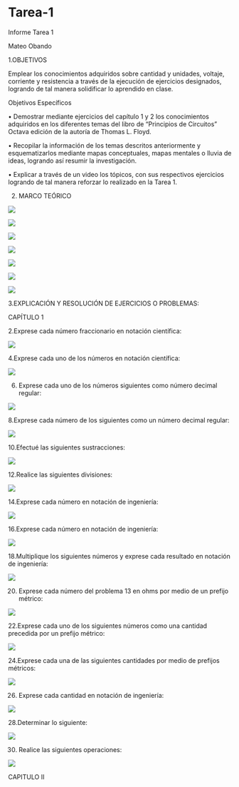 # Tarea-1

Informe Tarea 1 

Mateo Obando 

1.OBJETIVOS 

Emplear los conocimientos adquiridos sobre cantidad y unidades, voltaje, corriente y resistencia a través de la ejecución de ejercicios designados, logrando de tal manera solidificar lo aprendido en clase.

Objetivos Específicos

•	Demostrar mediante ejercicios del capítulo 1 y 2 los conocimientos adquiridos en los diferentes temas del libro de “Principios de Circuitos” Octava edición de la autoría de Thomas L. Floyd.

•	Recopilar la información de los temas descritos anteriormente y esquematizarlos mediante mapas conceptuales, mapas mentales o lluvia de ideas, logrando así resumir la investigación.

•	Explicar a través de un video los tópicos, con sus respectivos ejercicios logrando de tal manera reforzar lo realizado en la Tarea 1.

2. MARCO TEÓRICO

![](https://github.com/mAttIuS1106/Tarea-1/blob/main/Marco%20Te%C3%B3rico%201.1.PNG)

![](https://github.com/mAttIuS1106/Tarea-1/blob/main/Marco%20Te%C3%B3rico%201.2.PNG)

![](https://github.com/mAttIuS1106/Tarea-1/blob/main/Marco%20Te%C3%B3rico%201.3.PNG)

![](https://github.com/mAttIuS1106/Tarea-1/blob/main/Marco%20te%C3%B3rico%201.5.PNG)

![](https://github.com/mAttIuS1106/Tarea-1/blob/main/Marco%20te%C3%B3rico%201.6.PNG)

![](https://github.com/mAttIuS1106/Tarea-1/blob/main/Marco%20te%C3%B3rico%201.7.PNG)

![](https://github.com/mAttIuS1106/Tarea-1/blob/main/Marco%20Te%C3%B3rico%202.1.PNG)

3.EXPLICACIÓN Y RESOLUCIÓN DE EJERCICIOS O PROBLEMAS: 

CAPÍTULO 1

2.Exprese cada número fraccionario en notación científica:

![](https://github.com/mAttIuS1106/Tarea-1/blob/main/2.1.PNG)

4.Exprese cada uno de los números en notación científica:

![](https://github.com/mAttIuS1106/Tarea-1/blob/main/4.1.PNG)

6. Exprese cada uno de los números siguientes como número decimal regular:

![](https://github.com/mAttIuS1106/Tarea-1/blob/main/6.1.PNG)

8.Exprese cada número de los siguientes como un número decimal regular:

![](https://github.com/mAttIuS1106/Tarea-1/blob/main/8.1.PNG)

10.Efectué las siguientes sustracciones:

![](https://github.com/mAttIuS1106/Tarea-1/blob/main/10.1.PNG)

12.Realice las siguientes divisiones:

![](https://github.com/mAttIuS1106/Tarea-1/blob/main/12.1.PNG)

14.Exprese cada número en notación de ingeniería:

![](https://github.com/mAttIuS1106/Tarea-1/blob/main/14.1.PNG)

16.Exprese cada número en notación de ingeniería:

![](https://github.com/mAttIuS1106/Tarea-1/blob/main/16.1.PNG)

18.Multiplique los siguientes números y exprese cada resultado en notación de ingeniería:

![](https://github.com/mAttIuS1106/Tarea-1/blob/main/18.1.PNG)

20. Exprese cada número del problema 13 en ohms por medio de un prefijo métrico:

![](https://github.com/mAttIuS1106/Tarea-1/blob/main/20.1.PNG)

22.Exprese cada uno de los siguientes números como una cantidad precedida por un prefijo métrico:

![](https://github.com/mAttIuS1106/Tarea-1/blob/main/22.1.PNG)

24.Exprese cada una de las siguientes cantidades por medio de prefijos métricos:

![](https://github.com/mAttIuS1106/Tarea-1/blob/main/24.1.PNG)

26. Exprese cada cantidad en notación de ingeniería:

![](https://github.com/mAttIuS1106/Tarea-1/blob/main/26.1.PNG)

28.Determinar lo siguiente:

![](https://github.com/mAttIuS1106/Tarea-1/blob/main/28.1.PNG)

30. Realice las siguientes operaciones:

![](https://github.com/mAttIuS1106/Tarea-1/blob/main/30.1.PNG)

CAPITULO II


